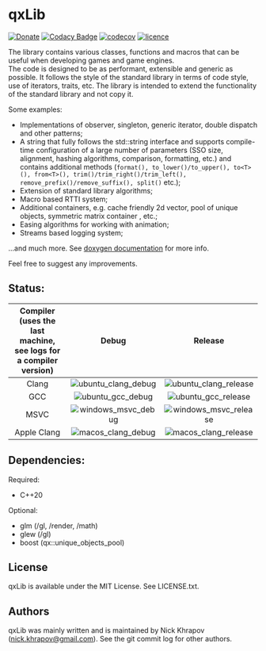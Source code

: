 # qxLib
[![Donate](https://img.shields.io/badge/Donate-8A2BE2)](https://revolut.me/n0lavar)
[![Codacy Badge](https://api.codacy.com/project/badge/Grade/ab3175ce6af6453284f8a639306a6935)](https://www.codacy.com/manual/n0lavar/qxLib?utm_source=github.com&amp;utm_medium=referral&amp;utm_content=n0lavar/qxLib&amp;utm_campaign=Badge_Grade)
[![codecov](https://codecov.io/gh/n0lavar/qxLib/branch/master/graph/badge.svg)](https://codecov.io/gh/n0lavar/qxLib)
[![licence](https://img.shields.io/badge/License-MIT-blue.svg)](https://github.com/n0lavar/qxLib/blob/master/LICENSE)

The library contains various classes, functions and macros that can be useful when developing games and game engines.  
The code is designed to be as performant, extensible and generic as possible. It follows the style of the standard library in terms of code style, use of iterators, traits, etc. The library is intended to extend the functionality of the standard library and not copy it.

Some examples:
* Implementations of observer, singleton, generic iterator, double dispatch and other patterns;
* A string that fully follows the std::string interface and supports compile-time configuration of a large number of parameters (SSO size, alignment, hashing algorithms, comparison, formatting, etc.) and contains additional methods (`format(), to_lower()/to_upper(), to<T>(), from<T>(), trim()/trim_right()/trim_left(), remove_prefix()/remove_suffix(), split()` etc.);
* Extension of standard library algorithms;
* Macro based RTTI system;
* Additional containers, e.g. cache friendly 2d vector, pool of unique objects, symmetric matrix container , etc.;
* Easing algorithms for working with animation;
* Streams based logging system;

...and much more. See [doxygen documentation](https://n0lavar.github.io/qxLib/files.html) for more info.

Feel free to suggest any improvements.

## Status:

| Compiler<br />(uses the last machine,<br />see logs for a compiler version) | Debug | Release |
| :---: | :---: | :---: |
| Clang | ![ubuntu_clang_debug](https://github.com/n0lavar/qxLib/workflows/ubuntu_clang_debug/badge.svg)  | ![ubuntu_clang_release](https://github.com/n0lavar/qxLib/workflows/ubuntu_clang_release/badge.svg)  |
| GCC | ![ubuntu_gcc_debug](https://github.com/n0lavar/qxLib/workflows/ubuntu_gcc_debug/badge.svg)  | ![ubuntu_gcc_release](https://github.com/n0lavar/qxLib/workflows/ubuntu_gcc_release/badge.svg)  |
| MSVC | ![windows_msvc_debug](https://github.com/n0lavar/qxLib/workflows/windows_msvc_debug/badge.svg) | ![windows_msvc_release](https://github.com/n0lavar/qxLib/workflows/windows_msvc_release/badge.svg) |
| Apple Clang | ![macos_clang_debug](https://github.com/n0lavar/qxLib/workflows/macos_clang_debug/badge.svg) | ![macos_clang_release](https://github.com/n0lavar/qxLib/workflows/macos_clang_release/badge.svg) |

## Dependencies:

Required:
+ C++20

Optional:
+ glm (/gl, /render, /math)
+ glew (/gl)
+ boost (qx::unique_objects_pool)
  
## License

qxLib is available under the MIT License. See LICENSE.txt.


## Authors

qxLib was mainly written and is maintained by Nick Khrapov  
(nick.khrapov@gmail.com). See the git commit log for other authors.
